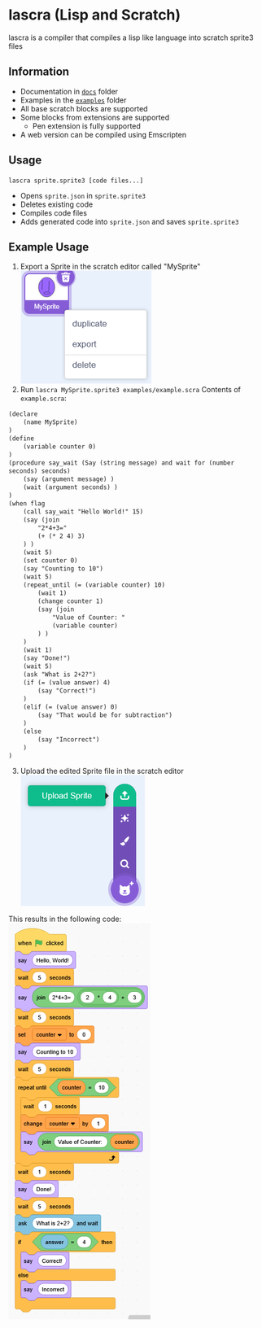 # lascra (Lisp and Scratch)
lascra is a compiler that compiles a lisp like language into scratch sprite3 files
## Information
* Documentation in [`docs`](docs/TOP.md) folder
* Examples in the [`examples`](examples/) folder
* All base scratch blocks are supported
* Some blocks from extensions are supported
  - Pen extension is fully supported
* A web version can be compiled using Emscripten
## Usage
`lascra sprite.sprite3 [code files...]`
* Opens `sprite.json` in `sprite.sprite3`
* Deletes existing code
* Compiles code files
* Adds generated code into `sprite.json` and saves `sprite.sprite3`
## Example Usage
1. Export a Sprite in the scratch editor called "MySprite"  
![Export Sprite](images/export.png)
2. Run `lascra MySprite.sprite3 examples/example.scra`
Contents of `example.scra`:
```
(declare
    (name MySprite)
)
(define
    (variable counter 0)
)
(procedure say_wait (Say (string message) and wait for (number seconds) seconds)
    (say (argument message) )
    (wait (argument seconds) )
)
(when flag
    (call say_wait "Hello World!" 15)
    (say (join
        "2*4+3="
        (+ (* 2 4) 3)
    ) )
    (wait 5)
    (set counter 0)
    (say "Counting to 10")
    (wait 5)
    (repeat_until (= (variable counter) 10)
        (wait 1)
        (change counter 1)
        (say (join
            "Value of Counter: "
            (variable counter)
        ) )
    )
    (wait 1)
    (say "Done!")
    (wait 5)
    (ask "What is 2+2?")
    (if (= (value answer) 4)
        (say "Correct!")
    )
    (elif (= (value answer) 0)
        (say "That would be for subtraction")
    )
    (else
        (say "Incorrect")
    )
)
```
3. Upload the edited Sprite file in the scratch editor  
![Upload Sprite](images/upload.png)

This results in the following code:  
![Resulting Code](images/example.png)
